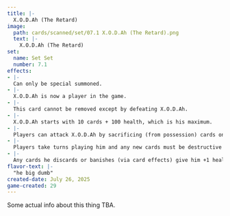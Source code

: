 ```yaml
---
title: |-
  X.O.D.Ah (The Retard)
image: 
  path: cards/scanned/set/07.1 X.O.D.Ah (The Retard).png
  text: |-
    X.O.D.Ah (The Retard)
set:
  name: Set Set
  number: 7.1
effects: 
- |-
  Can only be special summoned.
- |-
  X.O.D.Ah is now a player in the game.
- |-
  This card cannot be removed except by defeating X.O.D.Ah.
- |-
  X.O.D.Ah starts with 10 cards + 100 health, which is his maximum.
- |-
  Players can attack X.O.D.Ah by sacrificing (from possession) cards once per turn (will discard cards from his possession if exist, otherwise deal 5 damage).
- |-
  Players take turns playing him and any new cards must be destructive in nature.
- |-
  Any cards he discards or banishes (via card effects) give him +1 health
flavor-text: |-
  "he big dumb"
created-date: July 26, 2025
game-created: 29
---
```

Some actual info about this thing TBA.
